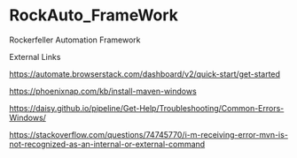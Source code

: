 # RockAuto_FrameWork
Rockerfeller Automation Framework


















External Links

https://automate.browserstack.com/dashboard/v2/quick-start/get-started

https://phoenixnap.com/kb/install-maven-windows

https://daisy.github.io/pipeline/Get-Help/Troubleshooting/Common-Errors-Windows/

https://stackoverflow.com/questions/74745770/i-m-receiving-error-mvn-is-not-recognized-as-an-internal-or-external-command
